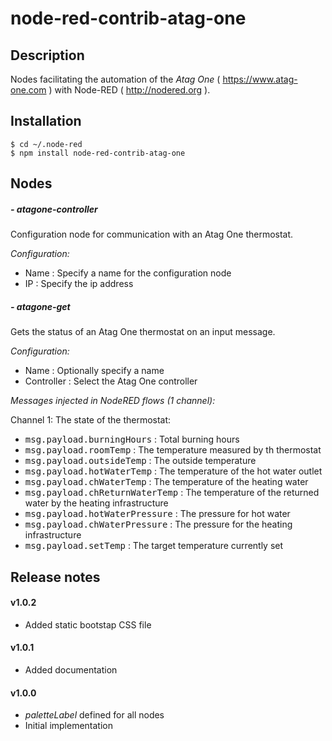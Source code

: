 # node-red-contrib-atag-one
## Description

Nodes facilitating the automation of the *Atag One* ( <https://www.atag-one.com> ) with Node-RED ( <http://nodered.org> ).

## Installation

```
$ cd ~/.node-red
$ npm install node-red-contrib-atag-one
```

## Nodes

##### - atagone-controller

Configuration node for communication with an Atag One thermostat.

*Configuration:*
- Name : Specify a name for the configuration node
- IP : Specify the ip address

##### - atagone-get

Gets the status of an Atag One thermostat on an input message.

*Configuration:*
- Name : Optionally specify a name
- Controller : Select the Atag One controller

*Messages injected in NodeRED flows (1 channel):*

Channel 1:
The state of the thermostat:
- <kbd>msg.payload.burningHours</kbd> : Total burning hours
- <kbd>msg.payload.roomTemp</kbd> : The temperature measured by th thermostat
- <kbd>msg.payload.outsideTemp</kbd> : The outside temperature
- <kbd>msg.payload.hotWaterTemp</kbd> : The temperature of the hot water outlet
- <kbd>msg.payload.chWaterTemp</kbd> : The temperature of the heating water
- <kbd>msg.payload.chReturnWaterTemp</kbd> : The temperature of the returned water by the heating infrastructure
- <kbd>msg.payload.hotWaterPressure</kbd> : The pressure for hot water 
- <kbd>msg.payload.chWaterPressure</kbd> : The pressure for the heating infrastructure
- <kbd>msg.payload.setTemp</kbd> : The target temperature currently set

## Release notes

#### v1.0.2

- Added static bootstap CSS file

#### v1.0.1

- Added documentation

#### v1.0.0

- *paletteLabel* defined for all nodes
- Initial implementation